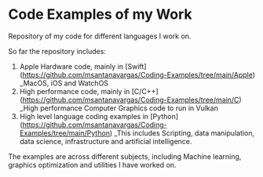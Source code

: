 # Code Examples of my Work
Repository of my code for different languages I work on.

So far the repository includes:

1. Apple Hardware code, mainly in [Swift] (https://github.com/msantanavargas/Coding-Examples/tree/main/Apple)
   _MacOS, iOS and WatchOS
2. High performance code, mainly in [C/C++] (https://github.com/msantanavargas/Coding-Examples/tree/main/C)
   _High performance Computer Graphics code to run in Vulkan
3. High level language coding examples in [Python] (https://github.com/msantanavargas/Coding-Examples/tree/main/Python)
   _This includes Scripting, data manipulation, data science, infrastructure and artificial intelligence.

The examples are across different subjects, including Machine learning, graphics optimization and utilities I have worked on.
